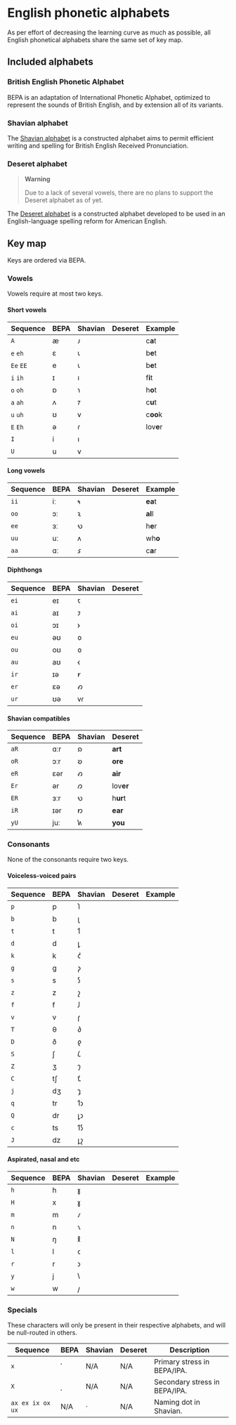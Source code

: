 # English phonetic alphabets
As per effort of decreasing the learning curve as much as possible, all English phonetical alphabets share the same set of key map.

## Included alphabets
### British English Phonetic Alphabet
BEPA is an adaptation of International Phonetic Alphabet, optimized to represent the sounds of British English, and by extension all of its variants.

### Shavian alphabet
The [Shavian alphabet](https://en.wikipedia.org/wiki/Shavian_alphabet) is a constructed alphabet aims to permit efficient writing and spelling for British English Received Pronunciation.

### Deseret alphabet
> **Warning**
> 
> Due to a lack of several vowels, there are no plans to support the Deseret alphabet as of yet.

The [Deseret alphabet](https://en.wikipedia.org/wiki/Deseret_alphabet) is a constructed alphabet developed to be used in an English-language spelling reform for American English.

## Key map
Keys are ordered via BEPA.

### Vowels
Vowels require at most two keys.

#### Short vowels
| Sequence | BEPA | Shavian | Deseret | Example |
| -------- | ---- | ------- | ------- | ------- |
| `A` | æ | 𐑨 | | c**a**t |
| `e` `eh` | ɛ | 𐑧 | | b**e**t |
| `Ee` `EE` | e | 𐑧 | | b**e**t |
| `i` `ih` | ɪ | 𐑦 | | f**i**t |
| `o` `oh` | ɒ | 𐑪 | | h**o**t |
| `a` `ah` | ʌ | 𐑳 | | c**u**t |
| `u` `uh` | ʊ | 𐑫 | | c**oo**k |
| `E` `Eh` | ə | 𐑩 | | lov**e**r |
| `I` | i | 𐑦 |
| `U` | u | 𐑫 |

#### Long vowels
| Sequence | BEPA | Shavian | Deseret | Example |
| -------- | ---- | ------- | ------- | ------- |
| `ii` | iː | 𐑰 | | **ea**t |
| `oo` | ɔː | 𐑷 | | **al**l |
| `ee` | ɜː | 𐑻 | | h**e**r |
| `uu` | uː | 𐑵 | | wh**o** |
| `aa` | ɑː | 𐑭 | | c**a**r |

#### Diphthongs
| Sequence | BEPA | Shavian | Deseret |
| -------- | ---- | ------- | ------- |
| `ei` | eɪ | 𐑱 | | c**a**ke |
| `ai` | aɪ | 𐑲 | | l**i**ke |
| `oi` | ɔɪ | 𐑶 | | **oi**l |
| `eu` | əʊ | 𐑴 | | c**oa**t |
| `ou` | oʊ | 𐑴 | | h**o**pe |
| `au` | aʊ | 𐑬 | | h**ow** |
| `ir` | ɪə | 𐑾 | | **ear** |
| `er` | ɛə | 𐑺 | | **air** |
| `ur` | ʊə | 𐑫𐑩 | | s**ure** |

#### Shavian compatibles
| Sequence | BEPA | Shavian | Deseret |
| -------- | ---- | ------- | ------- |
| `aR` | ɑːr | 𐑸 | **art** |
| `oR` | ɔːr | 𐑹 | **ore** |
| `eR` | ɛər | 𐑺 | **air** |
| `Er` | ər | 𐑼 | lov**er** |
| `ER` | ɜːr | 𐑻 | h**ur**t |
| `iR` | ɪər | 𐑽 | **ear** |
| `yU` | juː | 𐑿 | **you** |

### Consonants
None of the consonants require two keys.

#### Voiceless-voiced pairs
| Sequence | BEPA | Shavian | Deseret | Example |
| -------- | ---- | ------- | ------- | ------- |
| `p` | p | 𐑐 | |
| `b` | b | 𐑚 | |
| `t` | t | 𐑑 | |
| `d` | d | 𐑛 | |
| `k` | k | 𐑒 | |
| `g` | g | 𐑜 | |
| `s` | s | 𐑕 | |
| `z` | z | 𐑟 | |
| `f` | f | 𐑓 | |
| `v` | v | 𐑝 | |
| `T` | θ | 𐑔 | |
| `D` | ð | 𐑞 | |
| `S` | ʃ | 𐑖 | |
| `Z` | ʒ | 𐑠 | |
| `C` | tʃ | 𐑗 | |
| `j` | dʒ | 𐑡 | |
| `q` | tr | 𐑑𐑮 | |
| `Q` | dr | 𐑛𐑮 | |
| `c` | ts | 𐑑𐑕 | |
| `J` | dz | 𐑛𐑟 | |

#### Aspirated, nasal and etc
| Sequence | BEPA | Shavian | Deseret | Example |
| -------- | ---- | ------- | ------- | ------- |
| `h` | h | 𐑣 | |
| `H` | x | 𐑣 | |
| `m` | m | 𐑥 | |
| `n` | n | 𐑯 | |
| `N` | ŋ | 𐑙 | |
| `l` | l | 𐑤 | |
| `r` | r | 𐑮 | |
| `y` | j | 𐑘 | |
| `w` | w | 𐑢 | |

### Specials
These characters will only be present in their respective alphabets, and will be null-routed in others.

| Sequence | BEPA | Shavian | Deseret | Description |
| -------- | ---- | ------- | ------- | ----------- |
| `x` | ˈ | N/A | N/A | Primary stress in BEPA/IPA. |
| `X` | ˌ | N/A | N/A | Secondary stress in BEPA/IPA. |
| `ax ex ix ox ux` | N/A | · | N/A | Naming dot in Shavian. |